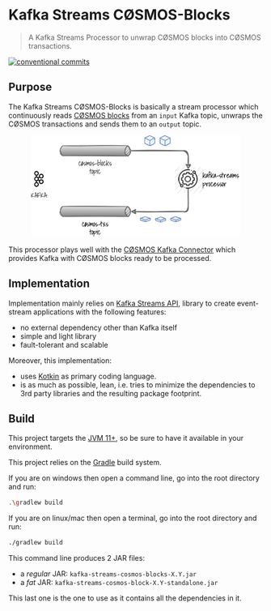 # Kafka Streams CØSMOS-Blocks

> A Kafka Streams Processor to unwrap CØSMOS blocks into CØSMOS transactions.

[![conventional commits](https://img.shields.io/badge/Conventional%20Commits-1.0.0-yellow.svg)](https://conventionalcommits.org)

## Purpose

The Kafka Streams CØSMOS-Blocks is basically a stream processor which continuously reads [CØSMOS blocks](https://docs.cosmos.network/master/intro/sdk-app-architecture.html) from an `input` Kafka topic, 
unwraps the CØSMOS transactions and sends them to an `output` topic.

<p align="center">
  <img src="./docs/overview.png">
</p>

This processor plays well with the [CØSMOS Kafka Connector](github.com/okp4/kafka-connector-cosmos)
which provides Kafka with CØSMOS blocks ready to be processed.

## Implementation

Implementation mainly relies on [Kafka Streams API](https://kafka.apache.org/documentation/streams), library to create
event-stream applications with the following features:
- no external dependency other than Kafka itself
- simple and light library
- fault-tolerant and scalable

Moreover, this implementation:
- uses [Kotkin](https://kotlinlang.org/) as primary coding language.
- is as much as possible, lean, i.e. tries to minimize the dependencies to 3rd party libraries and the resulting package footprint.

## Build

This project targets the [JVM 11+](https://openjdk.java.net/), so be sure to have it available in your environment.

This project relies on the [Gradle](https://gradle.org/) build system.

If you are on windows then open a command line, go into the root directory and run:

```sh
.\gradlew build
```

If you are on linux/mac then open a terminal, go into the root directory and run:

```sh
./gradlew build
```

This command line produces 2 JAR files:
- a _regular_ JAR: `kafka-streams-cosmos-blocks-X.Y.jar`
- a _fat_ JAR: `kafka-streams-cosmos-block-X.Y-standalone.jar`

This last one is the one to use as it contains all the dependencies in it.
